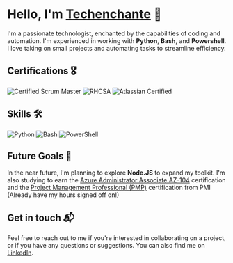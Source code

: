 # Hello, I'm [Techenchante](https://github.com/techenchante) 👋

I'm a passionate technologist, enchanted by the capabilities of coding and automation. I'm experienced in working with **Python**, **Bash**, and **Powershell**. I love taking on small projects and automating tasks to streamline efficiency. 

## Certifications 🎖️
![Certified Scrum Master](https://img.shields.io/badge/Scrum-Master-4285F4?style=for-the-badge&logo=scrumalliance&logoColor=white)
![RHCSA](https://img.shields.io/badge/Red_Hat-Certified_System_Administrator-EE0000?style=for-the-badge&logo=redhat&logoColor=white)
![Atlassian Certified](https://img.shields.io/badge/Atlassian-Certified-0052CC?style=for-the-badge&logo=atlassian&logoColor=white)

## Skills 🛠️
![Python](https://img.shields.io/badge/Python-3776AB?style=for-the-badge&logo=python&logoColor=white)
![Bash](https://img.shields.io/badge/Bash-4EAA25?style=for-the-badge&logo=gnu-bash&logoColor=white)
![PowerShell](https://img.shields.io/badge/PowerShell-5391FE?style=for-the-badge&logo=powershell&logoColor=white)

## Future Goals 🌱
In the near future, I'm planning to explore **Node.JS** to expand my toolkit. I'm also studying to earn the [Azure Administrator Associate AZ-104](https://docs.microsoft.com/en-us/learn/certifications/exams/az-104) certification and the [Project Management Professional (PMP)](https://www.pmi.org/certifications/types/project-management-pmp) certification from PMI (Already have my hours signed off on!)

## Get in touch 📬
Feel free to reach out to me if you're interested in collaborating on a project, or if you have any questions or suggestions. You can also find me on [LinkedIn](https://www.linkedin.com/in/adamrobertspopescu/).
